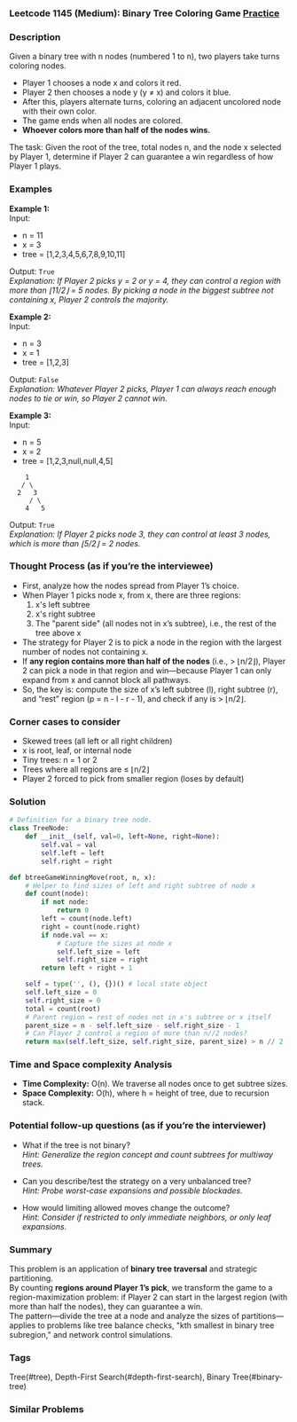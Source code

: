 ### Leetcode 1145 (Medium): Binary Tree Coloring Game [Practice](https://leetcode.com/problems/binary-tree-coloring-game)

### Description  
Given a binary tree with n nodes (numbered 1 to n), two players take turns coloring nodes.  
- Player 1 chooses a node x and colors it red.  
- Player 2 then chooses a node y (y ≠ x) and colors it blue.  
- After this, players alternate turns, coloring an adjacent uncolored node with their own color.  
- The game ends when all nodes are colored.  
- **Whoever colors more than half of the nodes wins.**  

The task: Given the root of the tree, total nodes n, and the node x selected by Player 1, determine if Player 2 can guarantee a win regardless of how Player 1 plays.

### Examples  

**Example 1:**  
Input:  
- n = 11  
- x = 3  
- tree = [1,2,3,4,5,6,7,8,9,10,11]  

Output: `True`  
*Explanation: If Player 2 picks y = 2 or y = 4, they can control a region with more than ⌊11/2⌋ = 5 nodes. By picking a node in the biggest subtree not containing x, Player 2 controls the majority.*

**Example 2:**  
Input:  
- n = 3  
- x = 1  
- tree = [1,2,3]  

Output: `False`  
*Explanation: Whatever Player 2 picks, Player 1 can always reach enough nodes to tie or win, so Player 2 cannot win.*

**Example 3:**  
Input:  
- n = 5  
- x = 2  
- tree = [1,2,3,null,null,4,5]  
```
    1
   / \
  2   3
     / \
    4   5
```
Output: `True`  
*Explanation: If Player 2 picks node 3, they can control at least 3 nodes, which is more than ⌊5/2⌋ = 2 nodes.*

### Thought Process (as if you’re the interviewee)  

- First, analyze how the nodes spread from Player 1’s choice.
- When Player 1 picks node x, from x, there are three regions:  
  1. x's left subtree  
  2. x's right subtree  
  3. The "parent side" (all nodes not in x’s subtree), i.e., the rest of the tree above x
- The strategy for Player 2 is to pick a node in the region with the largest number of nodes not containing x.  
- If **any region contains more than half of the nodes** (i.e., > ⌊n/2⌋), Player 2 can pick a node in that region and win—because Player 1 can only expand from x and cannot block all pathways.  
- So, the key is: compute the size of x’s left subtree (l), right subtree (r), and “rest” region (p = n - l - r - 1), and check if any is > ⌊n/2⌋.

### Corner cases to consider  
- Skewed trees (all left or all right children)
- x is root, leaf, or internal node
- Tiny trees: n = 1 or 2
- Trees where all regions are ≤ ⌊n/2⌋
- Player 2 forced to pick from smaller region (loses by default)

### Solution

```python
# Definition for a binary tree node.
class TreeNode:
    def __init__(self, val=0, left=None, right=None):
        self.val = val
        self.left = left
        self.right = right

def btreeGameWinningMove(root, n, x):
    # Helper to find sizes of left and right subtree of node x
    def count(node):
        if not node: 
            return 0
        left = count(node.left)
        right = count(node.right)
        if node.val == x:
            # Capture the sizes at node x
            self.left_size = left
            self.right_size = right
        return left + right + 1

    self = type('', (), {})() # local state object
    self.left_size = 0
    self.right_size = 0
    total = count(root)
    # Parent region = rest of nodes not in x's subtree or x itself
    parent_size = n - self.left_size - self.right_size - 1
    # Can Player 2 control a region of more than n//2 nodes?
    return max(self.left_size, self.right_size, parent_size) > n // 2
```

### Time and Space complexity Analysis  

- **Time Complexity:** O(n). We traverse all nodes once to get subtree sizes.
- **Space Complexity:** O(h), where h = height of tree, due to recursion stack.

### Potential follow-up questions (as if you’re the interviewer)  

- What if the tree is not binary?  
  *Hint: Generalize the region concept and count subtrees for multiway trees.*

- Can you describe/test the strategy on a very unbalanced tree?  
  *Hint: Probe worst-case expansions and possible blockades.*

- How would limiting allowed moves change the outcome?  
  *Hint: Consider if restricted to only immediate neighbors, or only leaf expansions.*

### Summary
This problem is an application of **binary tree traversal** and strategic partitioning.  
By counting **regions around Player 1’s pick**, we transform the game to a region-maximization problem: if Player 2 can start in the largest region (with more than half the nodes), they can guarantee a win.  
The pattern—divide the tree at a node and analyze the sizes of partitions—applies to problems like tree balance checks, "kth smallest in binary tree subregion," and network control simulations.

### Tags
Tree(#tree), Depth-First Search(#depth-first-search), Binary Tree(#binary-tree)

### Similar Problems

